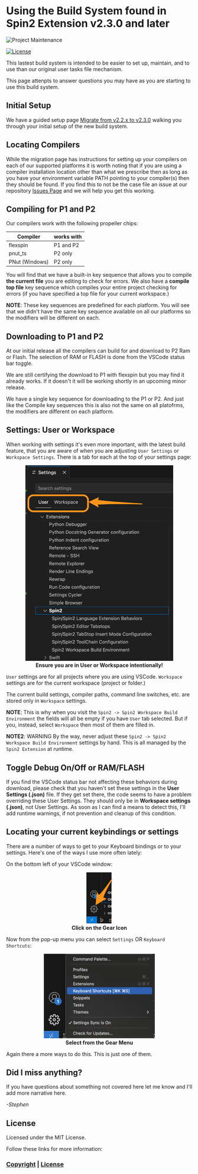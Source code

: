 # Using the Build System found in Spin2 Extension v2.3.0 and later


![Project Maintenance][maintenance-shield]

[![License][license-shield]](LICENSE) 


This lastest build system is intended to be easier to set up, maintain, and to use than our original user tasks file mechanism.

This page attenpts to answer questions you may have as you are starting to use this build system.

## Initial Setup

We have a guided setup page [Migrate from v2.2.x to v2.3.0](Migrate-v230.md) walking you through your initial setup of the new build system.

## Locating Compilers

While the migration page has instructions for setting up your compilers on each of our supported platforms it is worth noting that if you are using a compiler installation location other than what we prescribe then as long as you have your environment variable PATH pointing to your compiler(s) then they should be found.  If you find this to not be the case file an issue at our repository [Issues Page](https://github.com/ironsheep/P2-vscode-langserv-extension/issues) and we will help you get this working.

## Compiling for P1 and P2

Our compilers work with the following propeller chips:

| Compiler | works with |
| --- | --- |
| flexspin | P1 and P2 |
| pnut_ts | P2 only |
| PNut (Windows) | P2 only |

You will find that we have a built-in key sequence that allows you to compile **the current file** you are editing to check for errors. We also have a **compile top file** key sequence which compiles your entire project checking for errors (if you have specified a top file for your current workspace.)

**NOTE**: These key sequences are predefined for each platform. You will see that we didn't have the same key sequence available on all our platforms so the modifiers will be different on each. 

## Downloading to P1 and P2

At our initial release all the compilers can build for and download to P2 Ram or Flash.  The selection of RAM or FLASH is done from the VSCode status bar toggle. 

We are still certifying the download to P1 with flexspin but you may find it already works. If it doesn't it will be working shortly in an upcoming minor release.

We have a single key sequence for downloading to the P1 or P2. And just like the Compile key sequences this is also not the same on all platofrms, the modifiers are different on each platform.

## Settings: User or Workspace

When working with settings it's even more important, with the latest build feature, that you are aware of when you are adjusting `User Settings` or `Workspace Settings`. There is a tab for each at the top of your settings page:

<p align="center">
  <img src="./DOCs/settingsHeader.png" width="400"><br>
    <caption><B>Ensure you are in User or Workspace intentionally!</B></caption><br>
</p>

`User` settings are for all projects where you are using VSCode. `Workspace` settings are for the current workspace (project or folder.)

The current build settings, compiler paths, command line switches, etc. are stored only in `Workspace` settings. 

**NOTE**: This is why when you visit the `Spin2 -> Spin2 Workspace Build Environment` the fields will all be empty if you have `User` tab selected. But if you, instead, select `Workspace` then most of them are filled in.

**NOTE2**: WARNING By the way, never adjust these `Spin2 -> Spin2 Workspace Build Environment` settings by hand. This is all managed by the `Spin2 Extension` at runtime.

## Toggle Debug On/Off or RAM/FLASH

If you find the VSCode status bar not affecting these behaviors during download, please check that you haven't set these settings in the **User Settings (.json)** file. If they get set there, the code seems to have a problem overriding these User Settings. They should only be in **Workspace settings (.json)**, not User Settings. As soon as I can find a means to detect this, I'll add runtime warnings, if not prevention and cleanup of this condition. 

## Locating your current keybindings or settings

There are a number of ways to get to your Keyboard bindings or to your settings. Here's one of the ways I use more often lately:

On the bottom left of your VSCode window:
<p align="center">
  <img src="./DOCs/settingsIcon.png" width="70"><br>
    <caption><B>Click on the Gear Icon</B></caption><br>
</p>


Now from the pop-up menu you can select `Settings` OR `Keyboard Shortcuts`:
<p align="center">
  <img src="./DOCs/settingMenu.png" width="300"><br>
    <caption><B>Select from the Gear Menu</B></caption><br>
</p>

Again there a more ways to do this. This is just one of them.


## Did I miss anything?

If you have questions about something not covered here let me know and I'll add more narrative here.

*-Stephen*

## License

Licensed under the MIT License. 

Follow these links for more information:

### [Copyright](copyright) | [License](LICENSE)

[maintenance-shield]: https://img.shields.io/badge/maintainer-stephen%40ironsheep%2ebiz-blue.svg?style=for-the-badge

[marketplace-version]: https://vsmarketplacebadge.apphb.com/version-short/ironsheepproductionsllc.spin2.svg

[marketplace-installs]: https://vsmarketplacebadge.apphb.com/installs-short/ironsheepproductionsllc.spin2.svg

[marketplace-rating]: https://vsmarketplacebadge.apphb.com/rating-short/ironsheepproductionsllc.spin2.svg

[license-shield]: https://img.shields.io/badge/License-MIT-yellow.svg

[Release-shield]: https://img.shields.io/github/release/ironsheep/P2-vscode-extensions/all.svg

[Issues-shield]: https://img.shields.io/github/issues/ironsheep/P2-vscode-extensions.svg
